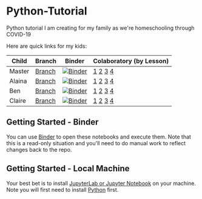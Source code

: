 # Python-Tutorial
Python tutorial I am creating for my family as we're homeschooling through COVID-19

Here are quick links for my kids: 

Child | Branch | Binder | Colaboratory (by Lesson)
---|---|---|---
Master |[Branch](https://github.com/pauldria/Python-Tutorial) | [![Binder](https://mybinder.org/badge_logo.svg)](https://mybinder.org/v2/gh/Pauldria/Python-Tutorial/master) | [1](https://colab.research.google.com/github/pauldria/Python-Tutorial/blob/master/Lessons/01%20-%20Getting%20acquainted%20with%20notebooks.ipynb) [2](https://colab.research.google.com/github/pauldria/Python-Tutorial/blob/master/Lessons/02%20-%20Tuples%2C%20Lists%2C%20and%20Dicts.ipynb) [3](https://colab.research.google.com/github/pauldria/Python-Tutorial/blob/master/Lessons/03%20-%20Functions.ipynb) [4](https://colab.research.google.com/github/pauldria/Python-Tutorial/blob/master/Lessons/04%20-%20Quiz%201.ipynb)
Alaina | [Branch](https://github.com/pauldria/Python-Tutorial/tree/Alaina) | [![Binder](https://mybinder.org/badge_logo.svg)](https://mybinder.org/v2/gh/Pauldria/Python-Tutorial/Alaina) | [1](https://colab.research.google.com/github/pauldria/Python-Tutorial/blob/Alaina/Lessons/01%20-%20Getting%20acquainted%20with%20notebooks.ipynb) [2](https://colab.research.google.com/github/pauldria/Python-Tutorial/blob/Alaina/Lessons/02%20-%20Tuples%2C%20Lists%2C%20and%20Dicts.ipynb) [3](https://colab.research.google.com/github/pauldria/Python-Tutorial/blob/Alaina/Lessons/03%20-%20Functions.ipynb) [4](https://colab.research.google.com/github/pauldria/Python-Tutorial/blob/Alaina/Lessons/04%20-%20Quiz%201.ipynb)
Ben    | [Branch](https://github.com/pauldria/Python-Tutorial/tree/Ben)    | [![Binder](https://mybinder.org/badge_logo.svg)](https://mybinder.org/v2/gh/Pauldria/Python-Tutorial/Ben) | [1](https://colab.research.google.com/github/pauldria/Python-Tutorial/blob/Ben/Lessons/01%20-%20Getting%20acquainted%20with%20notebooks.ipynb) [2](https://colab.research.google.com/github/pauldria/Python-Tutorial/blob/Ben/Lessons/02%20-%20Tuples%2C%20Lists%2C%20and%20Dicts.ipynb) [3](https://colab.research.google.com/github/pauldria/Python-Tutorial/blob/Ben/Lessons/03%20-%20Functions.ipynb) [4](https://colab.research.google.com/github/pauldria/Python-Tutorial/blob/Ben/Lessons/04%20-%20Quiz%201.ipynb)
Claire | [Branch](https://github.com/pauldria/Python-Tutorial/tree/Claire) | [![Binder](https://mybinder.org/badge_logo.svg)](https://mybinder.org/v2/gh/Pauldria/Python-Tutorial/Claire) | [1](https://colab.research.google.com/github/pauldria/Python-Tutorial/blob/Claire/Lessons/01%20-%20Getting%20acquainted%20with%20notebooks.ipynb) [2](https://colab.research.google.com/github/pauldria/Python-Tutorial/blob/Claire/Lessons/02%20-%20Tuples%2C%20Lists%2C%20and%20Dicts.ipynb) [3](https://colab.research.google.com/github/pauldria/Python-Tutorial/blob/Claire/Lessons/03%20-%20Functions.ipynb) [4](https://colab.research.google.com/github/pauldria/Python-Tutorial/blob/Claire/Lessons/04%20-%20Quiz%201.ipynb)

## Getting Started - Binder
You can use [Binder](https://mybinder.org) to open these notebooks and execute them. Note that this is a read-only situation and you'll need to do manual work to reflect changes back to the repo.

## Getting Started - Local Machine
Your best bet is to install [JupyterLab or Jupyter Notebook](https://jupyter.org/install) on your machine. Note you will first need to install [Python](https://www.python.org/) first. 
